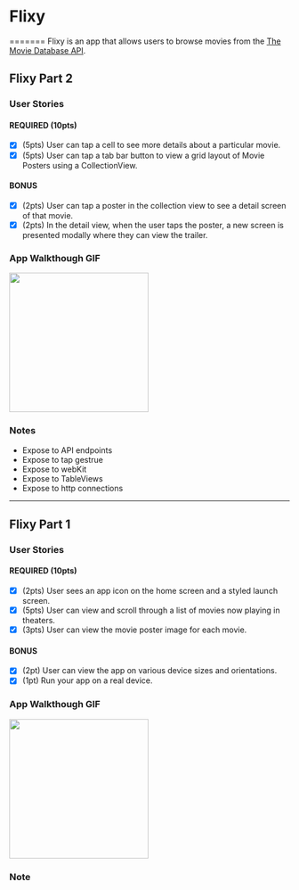 # Flixy
=======
Flixy is an app that allows users to browse movies from the [The Movie Database API](http://docs.themoviedb.apiary.io/#).


## Flixy Part 2

### User Stories

#### REQUIRED (10pts)
- [x] (5pts) User can tap a cell to see more details about a particular movie.
- [x] (5pts) User can tap a tab bar button to view a grid layout of Movie Posters using a CollectionView.

#### BONUS
- [x] (2pts) User can tap a poster in the collection view to see a detail screen of that movie.
- [x] (2pts) In the detail view, when the user taps the poster, a new screen is presented modally where they can view the trailer.

### App Walkthough GIF
<img src="http://g.recordit.co/VpjM7YHahs.gif" width=250><br>

### Notes

 - Expose to API endpoints
 - Expose to tap gestrue
 - Expose to webKit
 - Expose to TableViews
 - Expose to http connections

---

## Flixy Part 1

### User Stories
#### REQUIRED (10pts)
- [x] (2pts) User sees an app icon on the home screen and a styled launch screen.
- [x] (5pts) User can view and scroll through a list of movies now playing in theaters.
- [x] (3pts) User can view the movie poster image for each movie.

#### BONUS
- [x] (2pt) User can view the app on various device sizes and orientations.
- [x] (1pt) Run your app on a real device.

### App Walkthough GIF
<img src="http://g.recordit.co/J7wRRjhjyV.gif" width=250><br>

### Note


